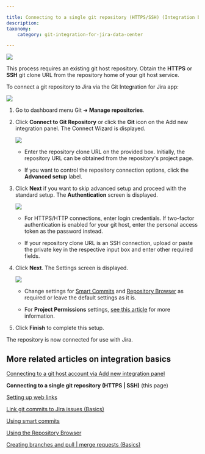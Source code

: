 ```yaml
---

title: Connecting to a single git repository (HTTPS/SSH) (Integration basics)
description:
taxonomy:
    category: git-integration-for-jira-data-center

---
```


![](wp-content/uploads/gij-gitlab-repository-home.png)

This process requires an existing git host repository. Obtain the **HTTPS** or **SSH** git clone URL from the repository home of your git host service.

To connect a git repository to Jira via the Git Integration for Jira app:

![](/wp-content/uploads/gij-gitserver-gitmgr-connect-repo-sel.png)

1.  Go to dashboard menu Git ➜ **Manage repositories**.

2.  Click **Connect to Git Repository** or click the **Git** icon on the Add new integration panel. The Connect Wizard is displayed.

    ![](/wp-content/uploads/gij-gitserver-connect-wizard-01-c.png)

    *   Enter the repository clone URL on the provided box. Initially, the repository URL can be obtained from the repository's project page.

    *   If you want to control the repository connection options, click the **Advanced setup** label.

3.  Click **Next** if you want to skip advanced setup and proceed with the standard setup. The **Authentication** screen is displayed.

    ![](/wp-content/uploads/gij-gitserver-connect-wizard-02a.png)
    
    *   For HTTPS/HTTP connections, enter login credentials. If two-factor authentication is enabled for your git host, enter the personal access token as the password instead.

    *   If your repository clone URL is an SSH connection, upload or paste the private key in the respective input box and enter other required fields.

4.  Click **Next**. The Settings screen is displayed.

    ![](/wp-content/uploads/gij-gitserver-connect-wizard-03a.png)
    
    *   Change settings for [Smart Commits](/git-integration-for-jira-data-center/smart-commits-gij-self-managed) and [Repository Browser](/git-integration-for-jira-data-center/repository-browser-gij-self-managed) as required or leave the default settings as it is.

    *   For **Project Permissions** settings, [see this article](/git-integration-for-jira-data-center/associating-project-permissions-gij-self-managed) for more information.

5.  Click **Finish** to complete this setup.


The repository is now connected for use with Jira.

## More related articles on integration basics

[Connecting to a git host account via Add new integration panel](/git-integration-for-jira-data-center/connecting-to-a-git-host-account-via-Add-new-integration-panel-gij-self-managed)

**Connecting to a single git repository (HTTPS | SSH)** (this page)

[Setting up web links](/git-integration-for-jira-data-center-gij-self-managed/setting-up-web-links-gij-self-managed)

[Link git commits to Jira issues (Basics)](/git-integration-for-jira-data-center/Link-git-commits-to-Jira-issues-(Basics)-gij-self-managed)

[Using smart commits](/git-integration-for-jira-data-center/using-smart-commits-gij-self-managed)

[Using the Repository Browser](/git-integration-for-jira-data-center/using-the-repository-browser-gij-self-managed)

[Creating branches and pull | merge requests (Basics)](/git-integration-for-jira-data-center/Creating-branches-and-pull-merge-requests-(Basics)-gij-self-managed)


